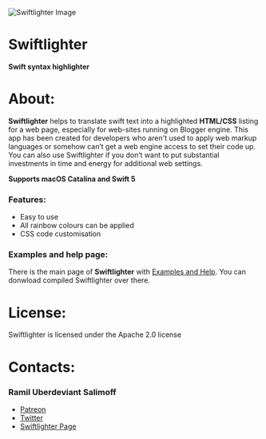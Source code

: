 ![Swiftlighter Image](https://repository-images.githubusercontent.com/250987524/8b1ad700-71b6-11ea-82ca-9fc0100a6ca1)

# Swiftlighter
**Swift syntax highlighter**

# About:

**Swiftlighter** helps to translate swift text into a highlighted **HTML/CSS** listing for a web page, especially for web-sites running on Blogger engine. This app has been created for developers who aren't used to apply web markup languages or somehow can’t get a web engine access to set their code up. You can also use Swiftlighter if you don’t want to put substantial investments in time and energy for additional web settings.

**Supports macOS Catalina and Swift 5**

### Features:

* Easy to use
* All rainbow colours can be applied
* CSS code customisation

### Examples and help page:

There is the main page of **Swiftlighter** with [Examples and Help](https://mr-uberdeviant.blogspot.com/p/swiftlighter.html). You can donwload compiled Swiftlighter over there.

# License:

Swiftlighter is licensed under the Apache 2.0 license

# Contacts:

### Ramil Uberdeviant Salimoff

* [Patreon](https://www.patreon.com/user?u=32639039)
* [Twitter](https://twitter.com/mruberdeviant)
* [Swiftlighter Page](https://mr-uberdeviant.blogspot.com/p/swiftlighter.html)
